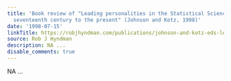 ```yaml
---
title: 'Book review of "Leading personalities in the Statistical Sciences: from the
  seventeenth century to the present" (Johnson and Kotz, 1998)'
date: '1998-07-15'
linkTitle: https://robjhyndman.com/publications/johnson-and-kotz-eds-leading-personalities-in-the-statistical-sciences-from-the-seventeenth-century-to-the-present/
source: Rob J Hyndman
description: NA ...
disable_comments: true
---
```

NA ...
